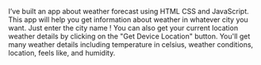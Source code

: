 I’ve built an app about weather forecast using HTML CSS and JavaScript. This app will help you get information about weather in whatever city you want. Just enter the city name ! You can also get your current location weather details by clicking on the "Get Device Location" button. You'll get many weather details including temperature in celsius, weather conditions, location, feels like, and humidity.
